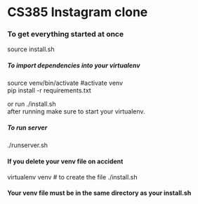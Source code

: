 # CS385 Instagram clone

### To get everything started at once
source install.sh

##### To import dependencies into your virtualenv  
source venv/bin/activate  #activate venv  
pip install -r requirements.txt

or run ./install.sh  
after running make sure to start your virtualenv.

##### To run server
./runserver.sh

#### If you delete your venv file on accident
virtualenv venv # to create the file
./install.sh

#### Your venv file must be in the same directory as your install.sh
